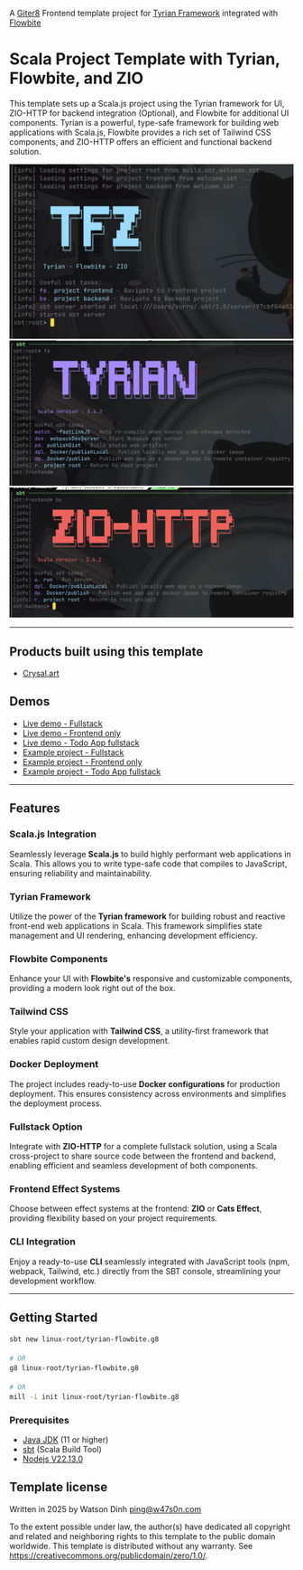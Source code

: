 A [Giter8][g8] Frontend template project for [Tyrian Framework](https://tyrian.indigoengine.io/) integrated with [Flowbite](https://flowbite.com/)

# Scala Project Template with Tyrian, Flowbite, and ZIO
This template sets up a Scala.js project using the Tyrian framework for UI, ZIO-HTTP for backend integration (Optional), and Flowbite for additional UI components. Tyrian is a powerful, type-safe framework for building web applications with Scala.js, Flowbite provides a rich set of Tailwind CSS components, and ZIO-HTTP offers an efficient and functional backend solution.

![Tyrian Flowbite ZIO](./docs/tfz.png)
![Tyrian Flowbite](./docs/tf.png)
![ZIO](./docs/z.png)

---

## Products built using this template
- [Crysal.art](https://crysl.art)


## Demos

- [Live demo - Fullstack](https://fullstack-zio-tyrian-flowbite-quickstart.onrender.com/)
- [Live demo - Frontend only](https://tyrian-flowbite-quickstart.onrender.com/)
- [Live demo - Todo App fullstack](https://zio-tyrian-flowbite-todos-app.onrender.com)
- [Example project - Fullstack](https://github.com/linux-root/fullstack-zio-tyrian-flowbite-quickstart)
- [Example project - Frontend only](https://github.com/linux-root/tyrian-flowbite-quickstart)
- [Example project - Todo App fullstack](https://github.com/linux-root/zio-tyrian-flowbite-todos-app)
  

---

## Features

### Scala.js Integration
Seamlessly leverage **Scala.js** to build highly performant web applications in Scala. This allows you to write type-safe code that compiles to JavaScript, ensuring reliability and maintainability.

### Tyrian Framework
Utilize the power of the **Tyrian framework** for building robust and reactive front-end web applications in Scala. This framework simplifies state management and UI rendering, enhancing development efficiency.

### Flowbite Components
Enhance your UI with **Flowbite's** responsive and customizable components, providing a modern look right out of the box.

### Tailwind CSS
Style your application with **Tailwind CSS**, a utility-first framework that enables rapid custom design development.

### Docker Deployment
The project includes ready-to-use **Docker configurations** for production deployment. This ensures consistency across environments and simplifies the deployment process.

### Fullstack Option
Integrate with **ZIO-HTTP** for a complete fullstack solution, using a Scala cross-project to share source code between the frontend and backend, enabling efficient and seamless development of both components.

### Frontend Effect Systems
Choose between effect systems at the frontend: **ZIO** or **Cats Effect**, providing flexibility based on your project requirements.

### CLI Integration
Enjoy a ready-to-use **CLI** seamlessly integrated with JavaScript tools (npm, webpack, Tailwind, etc.) directly from the SBT console, streamlining your development workflow.

---

## Getting Started

```bash
sbt new linux-root/tyrian-flowbite.g8

# OR
g8 linux-root/tyrian-flowbite.g8

# OR
mill -i init linux-root/tyrian-flowbite.g8

```

### Prerequisites

- [Java JDK](https://www.oracle.com/java/technologies/javase-jdk11-downloads.html) (11 or higher)
- [sbt](https://www.scala-sbt.org/download.html) (Scala Build Tool)
- [Nodejs V22.13.0](https://nodejs.org/en/blog/release/v22.13.0)

## Template license

Written in 2025 by Watson Dinh <ping@w47s0n.com>

To the extent possible under law, the author(s) have dedicated all
copyright and related and neighboring rights to this template to
the public domain worldwide.
This template is distributed without any warranty. See <https://creativecommons.org/publicdomain/zero/1.0/>.

[g8]: https://www.foundweekends.org/giter8/
